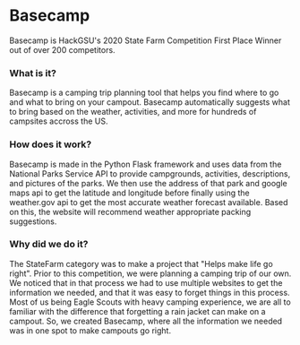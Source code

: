 # Basecamp

Basecamp is HackGSU's 2020 State Farm Competition First Place Winner out of over 200 competitors. 

### What is it?

Basecamp is a camping trip planning tool that helps you find where to go and what to bring on your campout. Basecamp automatically suggests what to bring based on the weather, activities, and more for hundreds of campsites accross the US. 

### How does it work?

Basecamp is made in the Python Flask framework and uses data from the National Parks Service API to provide campgrounds, activities, descriptions, and pictures of the parks. We then use the address of that park and google maps api to get the latitude and longitude before finally using the weather.gov api to get the most accurate weather forecast available. Based on this, the website will recommend weather appropriate packing suggestions.

### Why did we do it?

The StateFarm category was to make a project that "Helps make life go right". Prior to this competition, we were planning a camping trip of our own. We noticed that in that process we had to use multiple websites to get the information we needed, and that it was easy to forget things in this process. Most of us being Eagle Scouts with heavy camping experience, we are all to familiar with the difference that forgetting a rain jacket can make on a campout. So, we created Basecamp, where all the information we needed was in one spot to make campouts go right.
